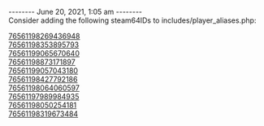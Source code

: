
-------- June 20, 2021, 1:05 am --------  
Consider adding the following steam64IDs to includes/player_aliases.php:  

[76561198269436948](https://steamcommunity.com/profiles/76561198269436948)  
[76561198353895793](https://steamcommunity.com/profiles/76561198353895793)  
[76561199065670640](https://steamcommunity.com/profiles/76561199065670640)  
[76561198873171897](https://steamcommunity.com/profiles/76561198873171897)  
[76561199057043180](https://steamcommunity.com/profiles/76561199057043180)  
[76561198427792186](https://steamcommunity.com/profiles/76561198427792186)  
[76561198064060597](https://steamcommunity.com/profiles/76561198064060597)  
[76561197989984935](https://steamcommunity.com/profiles/76561197989984935)  
[76561198050254181](https://steamcommunity.com/profiles/76561198050254181)  
[76561198319673484](https://steamcommunity.com/profiles/76561198319673484)  